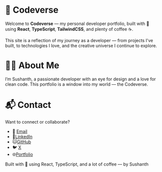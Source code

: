 # 🌌 Codeverse

Welcome to **Codeverse** — my personal developer portfolio, built with 💜 using **React**, **TypeScript**, **TailwindCSS**, and plenty of coffee ☕.

This site is a reflection of my journey as a developer — from projects I've built, to technologies I love, and the creative universe I continue to explore.

# 👨‍💻 About Me
I’m Sushanth, a passionate developer with an eye for design and a love for clean code. This portfolio is a window into my world — the Codeverse.

# 📬 Contact
Want to connect or collaborate?
- 📧 [Email](mailto:sushanthbs766@gmail.com) 
- 🔗[LinkedIn](https://www.linkedin.com/in/sshnth/)
- 🐱[GitHub](https://github.com/SushAN766)
- 🐦 [X](https://x.com/https://x.com/ssnthbs)
- 🌐[Portfolio](https://portfolio-site-gray-chi.vercel.app/)

Built with 💜 using React, TypeScript, and a lot of coffee — by Sushanth
